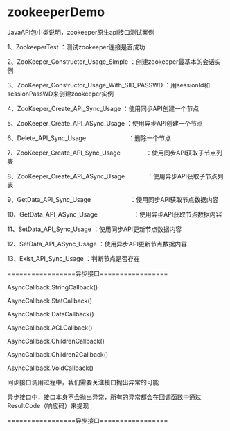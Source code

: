 # zookeeperDemo

JavaAPI包中类说明，zookeeper原生api接口测试案例

1、ZookeeperTest                                 ：测试zookeeper连接是否成功

2、ZooKeeper_Constructor_Usage_Simple            ：创建zookeeper最基本的会话实例

3、ZooKeeper_Constructor_Usage_With_SID_PASSWD   ：用sessionId和sessionPassWD来创建zookeeper实例

4、ZooKeeper_Create_API_Sync_Usage               ：使用同步API创建一个节点

5、ZooKeeper_Create_API_ASync_Usage              ：使用异步API创建一个节点

6、Delete_API_Sync_Usage                         ：删除一个节点

7、ZooKeeper_Create_API_Sync_Usage               ：使用同步API获取子节点列表

8、ZooKeeper_Create_API_ASync_Usage              ：使用异步API获取子节点列表

9、GetData_API_Sync_Usage                        ：使用同步API获取节点数据内容

10、GetData_API_ASync_Usage                      ：使用异步API获取节点数据内容

11、SetData_API_Sync_Usage                       ：使用同步API更新节点数据内容

12、SetData_API_ASync_Usage                      ：使用异步API更新节点数据内容

13、Exist_API_Sync_Usage                         ：判断节点是否存在

=================异步接口=================

AsyncCallback.StringCallback()

AsyncCallback.StatCallback()

AsyncCallback.DataCallback()

AsyncCallback.ACLCallback()

AsyncCallback.ChildrenCallback()

AsyncCallback.Children2Callback()

AsyncCallback.VoidCallback()

同步接口调用过程中，我们需要关注接口抛出异常的可能

异步接口中，接口本身不会抛出异常，所有的异常都会在回调函数中通过ResultCode（响应码）来提现

=================异步接口=================
